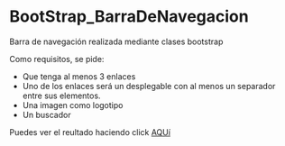 # BootStrap_BarraDeNavegacion
Barra de navegación realizada mediante clases bootstrap


Como requisitos, se pide:
- Que tenga al menos 3 enlaces
- Uno de los enlaces será un desplegable con al menos un separador entre sus elementos.
- Una imagen como logotipo
- Un buscador

<p>Puedes ver el reultado haciendo click <a href="https://mzahara90.github.io/BootStrap_BarraDeNavegacion/MartaTorres_Navegacion.html"> AQUí </a> </p>


